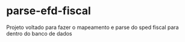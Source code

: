 # parse-efd-fiscal
Projeto voltado para fazer o mapeamento e parse do sped fiscal para dentro do banco de dados
